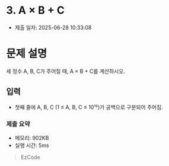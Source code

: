 # 3. A × B + C
- 제출 일자: 2025-06-28 10:33:08

# 문제 설명

세 정수 A, B, C가 주어질 때, A × B + C를 계산하시오.

## 입력
- 첫째 줄에 A, B, C (1 ≤ A, B, C ≤ 10¹²)가 공백으로 구분되어 주어짐.


### 제출 요약
- 메모리: 902KB
- 실행 시간: 5ms

> EzCode
